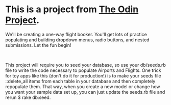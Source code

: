 <h1>This is a project from <a href="http://www.theodinproject.com/ruby-on-rails/building-advanced-forms">The Odin Project</a>.</h1>
<p>We'll be creating a one-way flight booker. You'll get lots of practice populating and building dropdown menus, radio buttons, and nested submissions. Let the fun begin!</p>
<br>
<p>This project will require you to seed your database, so use your db/seeds.rb file to write the code necessary to populate Airports and Flights. One trick for toy apps like this (don't do it for production!) is to make your seeds file ::delete_all items from each table in your database and then completely repopulate them. That way, when you create a new model or change how you want your sample data set up, you can just update the seeds.rb file and rerun $ rake db:seed.</p>